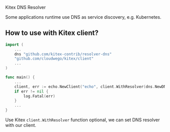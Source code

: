  Kitex DNS Resolver

Some applications runtime use DNS as service discovery, e.g. Kubernetes.

## How to use with Kitex client?

```go
import (
    ...
    dns "github.com/kitex-contrib/resolver-dns"
    "github.com/cloudwego/kitex/client"
    ...
)

func main() {
    ...
    client, err := echo.NewClient("echo", client.WithResolver(dns.NewDNSResolver()))
	if err != nil {
		log.Fatal(err)
	}
    ...
}
```

Use Kitex `client.WithResolver` function optional, we can set DNS resolver with our client.
